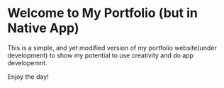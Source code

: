 # Welcome to My Portfolio (but in Native App)

This is a simple, and yet modified version of my portfolio website(under development) to show my potential to use creativity and do app developemnt.

Enjoy the day!
